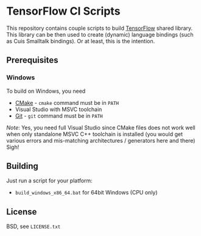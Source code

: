 # TensorFlow CI Scripts

This repository contains couple scripts to build [TensorFlow][1] shared library.
This library can be then used to create (dynamic) language bindings (such 
as Cuis Smalltalk bindings). Or at least, this is the intention. 

## Prerequisites

### Windows

To build on Windows, you need 

 * [CMake][2] - `cmake` command must be in `PATH`
 * Visual Studio with MSVC toolchain 
 * [Git][3] - `git` command must be in `PATH`

*Note*: Yes, you need full Visual Studio since CMake files does not work
well when only standalone MSVC C++ toolchain is installed (you would get
various errors and mis-matching architectures / generators here and there)
Sigh! 

## Building

Just run a script for your platform: 

 * `build_windows_x86_64.bat` for 64bit Windows (CPU only)

## License

BSD, see `LICENSE.txt`

 [1]: https://www.tensorflow.org/
 [2]: https://cmake.org/download/
 [3]: https://git-scm.com/download/win